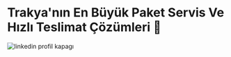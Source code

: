 <h1>Trakya'nın En Büyük Paket Servis Ve Hızlı Teslimat Çözümleri 🧡</h1>
</hr>

![linkedin profil kapagı ](https://github.com/user-attachments/assets/3951e092-9ad6-4c95-b0d9-58b99730e3c0)

